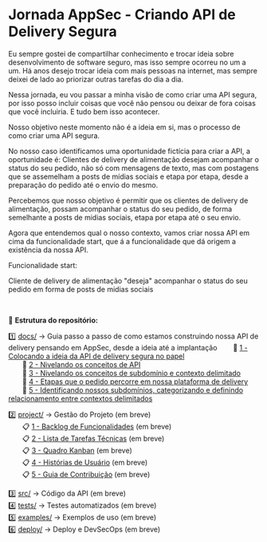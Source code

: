 # Jornada AppSec - Criando API de Delivery Segura

Eu  sempre  gostei  de  compartilhar  conhecimento  e  trocar  ideia  sobre  desenvolvimento  de  software  seguro,  mas  isso  sempre  ocorreu  no  um  a  um. Há  anos  desejo  trocar  ideia  com  mais  pessoas  na  internet,  mas  sempre  deixei de lado ao priorizar outras tarefas do dia a dia.

Nessa  jornada,  eu  vou  passar  a  minha  visão  de  como  criar  uma  API  segura, por  isso  posso  incluir  coisas  que  você  não  pensou  ou  deixar  de  fora  coisas  que você incluiria. E tudo bem isso acontecer.

Nosso  objetivo  neste  momento  não  é  a  ideia  em  si,  mas  o  processo  de  como criar  uma  API  segura.  

No  nosso  caso  identificamos uma  oportunidade  fictícia para criar a API, a oportunidade é:  Clientes  de  delivery de  alimentação  desejam  acompanhar  o  status  do  seu  pedido,  não  só  com mensagens  de  texto,  mas  com  postagens  que  se  assemelham  a  posts  de mídias  sociais  e  etapa  por  etapa,  desde  a  preparação  do  pedido  até  o envio do mesmo. 

Percebemos que nosso objetivo é permitir  que  os  clientes  de  delivery  de  alimentação,  possam acompanhar  o  status  do  seu  pedido,  de  forma  semelhante  a  posts  de  midias sociais, etapa por etapa até o seu envio. 

Agora que entendemos qual o nosso contexto, vamos criar nossa API em cima da funcionalidade start, que á a funcionalidade que dá origem a existência da nossa API.

Funcionalidade start:

Cliente  de  delivery  de  alimentação  "deseja"  acompanhar  o  status  do seu pedido em forma de posts de midias sociais 

<br>

📂 **Estrutura do repositório:**

1️⃣ [docs/](./docs) → Guia passo a passo de como estamos construindo nossa API de delivery pensando em AppSec, desde a ideia até a implantação
  📄 [1 - Colocando a ideia da API de delivery segura no papel](./docs/1-Colocando-a-ideia-da-API-de-delivery-segura-no-papel.pdf)  
  📄 [2 - Nivelando os conceitos de API](./docs/2-Nivelando-os-conceitos-de-API.pdf)  
  📄 [3 - Nivelando os conceitos de subdomínio e contexto delimitado](./docs/3-Nivelando-os-conceitos-de-subdomínio-e-contexto-delimitado.pdf)  
  📄 [4 - Etapas que o pedido percorre em nossa plataforma de delivery](./docs/4-Etapas-que-o-pedido-percorre-em-nossa-plataforma-de-delivery.pdf)  
  📄 [5 - Identificando nossos subdomínios, categorizando e definindo relacionamento entre contextos delimitados](./docs/5-Identificando-nossos-subdomínios-categorizando-e-definindo-relacionamento-entre-contextos-delimitados.pdf)  

2️⃣ [project/](./project) → Gestão do Projeto (em breve)  
  📋 [1 - Backlog de Funcionalidades](./project/backlog.md) (em breve)  
  📋 [2 - Lista de Tarefas Técnicas](./project/tarefas.md) (em breve)  
  📋 [3 - Quadro Kanban](./project/kanban.md) (em breve)  
  📋 [4 - Histórias de Usuário](./project/historias-de-usuario.md) (em breve)  
  📋 [5 - Guia de Contribuição](./project/contribuicao.md) (em breve)  

3️⃣ [src/](./src) → Código da API (em breve)  
4️⃣ [tests/](./tests) → Testes automatizados (em breve)  
5️⃣ [examples/](./examples) → Exemplos de uso (em breve)  
6️⃣ [deploy/](./deploy) → Deploy e DevSecOps (em breve)  
